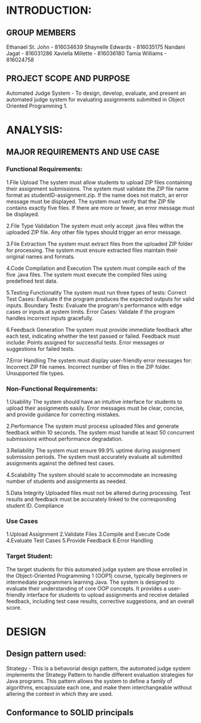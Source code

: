 # INTRODUCTION:

## GROUP MEMBERS
Ethanael St. John - 816034639 
Shaynelle Edwards - 816035175 
Nandani Jagat - 816031286
Xaviella Millette - 816036180 
Tamia Williams - 816024758

## PROJECT SCOPE AND PURPOSE
Automated Judge System - To design, develop, evaluate, and present an automated judge system for evaluating assignments submitted in Object Oriented Programming 1.

# ANALYSIS:

## MAJOR REQUIREMENTS AND USE CASE
### Functional Requirements: 
1.File Upload
    The system must allow students to upload ZIP files containing their assignment submissions.
    The system must validate the ZIP file name format as studentID-assignment.zip. If the name does not match, an error message must be displayed.
    The system must verify that the ZIP file contains exactly five files. If there are more or fewer, an error message must be displayed.

2.File Type Validation
    The system must only accept .java files within the uploaded ZIP file. Any other file types should trigger an error message.

3.File Extraction
    The system must extract files from the uploaded ZIP folder for processing.
    The system must ensure extracted files maintain their original names and formats.

4.Code Compilation and Execution
    The system must compile each of the five .java files.
    The system must execute the compiled files using predefined test data.

5.Testing Functionality
    The system must run three types of tests:
    Correct Test Cases: Evaluate if the program produces the expected outputs for valid inputs.
    Boundary Tests: Evaluate the program's performance with edge cases or inputs at system limits.
    Error Cases: Validate if the program handles incorrect inputs gracefully.

6.Feedback Generation
    The system must provide immediate feedback after each test, indicating whether the test passed or failed.
    Feedback must include:
    Points assigned for successful tests.
    Error messages or suggestions for failed tests.

7.Error Handling
    The system must display user-friendly error messages for:
    Incorrect ZIP file names.
    Incorrect number of files in the ZIP folder.
    Unsupported file types.

### Non-Functional Requirements:
1.Usability
    The system should have an intuitive interface for students to upload their assignments easily.
    Error messages must be clear, concise, and provide guidance for correcting mistakes.

2.Performance
    The system must process uploaded files and generate feedback within 10 seconds.
    The system must handle at least 50 concurrent submissions without performance degradation.

3.Reliability
    The system must ensure 99.9% uptime during assignment submission periods.
    The system must accurately evaluate all submitted assignments against the defined test cases.

4.Scalability
The system should scale to accommodate an increasing number of students and assignments as needed.

5.Data Integrity
Uploaded files must not be altered during processing.
Test results and feedback must be accurately linked to the corresponding student ID.
Compliance

### Use Cases
1.Upload Assignment
2.Validate Files
3.Compile and Execute Code
4.Evaluate Test Cases
5.Provide Feedback
6.Error Handling

### Target Student:
The target students for this automated judge system are those enrolled in the Object-Oriented Programming 1 (OOP1) course, typically beginners or intermediate programmers learning Java.
The system is designed to evaluate their understanding of core OOP concepts.
It provides a user-friendly interface for students to upload assignments and receive detailed feedback, including test case results, corrective suggestions, and an overall score.

# DESIGN
## Design pattern used:
Strategy - This is a behavorial design pattern, the automated judge system implements the Strategy Pattern to handle different evaluation strategies for Java programs. This pattern allows the system to define a family of algorithms, encapsulate each one, and make them interchangeable without altering the context in which they are used.

## Conformance to SOLID principals